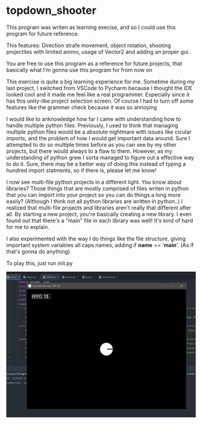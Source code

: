 # topdown_shooter
This program was writen as learning execise, and so I could use this program for future reference.

This features: Direction strafe movement, object rotation, shooting projectiles with limited ammo, usage of Vector2
and adding an proper gui.

You are free to use this program as a reference for future projects, that basically what I'm gonna use this program
for from now on

This exercise is quite a big learning experience for me. Sometime during my last project, I switched from VSCode to
Pycharm because I thought the IDE looked cool and it made me feel like a real programmer. Especially since it has
this unity-like project selection screen. Of course I had to turn off some features like the grammer check because
it was so annoying
    
I would like to anknowledge how far I came with understanding how to handle multiple python files. Previously, I 
used to think that managing multiple python files would be a absolute nightmare with issues like cicular imports,
and the problem of how I would get important data around. Sure I attempted to do so multiple times before as you can
see by my other projects, but there would always to a flaw to them. However, as my understanding of python grew I
sorta managed to figure out a effective way to do it. Sure, there may be a better way of doing this instead of
typing a hundred import statments, so if there is, please let me know!
    
I now see multi-file python projects in a different light. You know about libraries? Those things that are mostly
comprised of files writen in python that you can import into your project so you can do things a long more easily?
(Although I think not all python libraries are written in python..) I realized that multi-file projects and
libraries aren't really that different after all. By starting a new project, you're basically creating a new 
library. I even found out that there's a "main" file in each library was well! It's kind of hard for me to explain.
    
I also experimented with the way I do things like the file structure, giving important system variables all caps 
names, adding if __name__ == '__main__'. (As if that's gonna do anything)

To play this, just run init.py

![alt text](https://github.com/ProarchwasTaken/topdown_shooter/blob/main/Capture.PNG)
